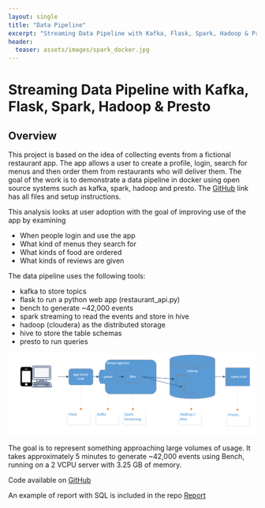 ```yaml
---
layout: single
title: "Data Pipeline"
excerpt: "Streaming Data Pipeline with Kafka, Flask, Spark, Hadoop & Presto"
header:
  teaser: assets/images/spark_docker.jpg
---
```


# Streaming Data Pipeline with Kafka, Flask, Spark, Hadoop & Presto

## Overview

This project is based on the idea of collecting events from a fictional restaurant app. The app allows a user to create a profile, login, search for menus and then order them from restaurants who will deliver them. The goal of the work is to demonstrate a data pipeline in docker using open source systems such as kafka, spark, hadoop and presto. The <a href="https://github.com/SextonCJ/DataPipelineDockerSpark">GitHub</a> link has all files and setup instructions.

This analysis looks at user adoption with the goal of improving use of the app by examining  

- When people login and use the app
- What kind of menus they search for
- What kinds of food are ordered
- What kinds of reviews are given  

The data pipeline uses the following tools:

- kafka to store topics
- flask to run a python web app (restaurant_api.py)
- bench to generate ~42,000 events
- spark streaming to read the events and store in hive
- hadoop (cloudera) as the distributed storage
- hive to store the table schemas
- presto to run queries    

![Pipeline](/assets/images/Pipeline.PNG)

The goal is to represent something approaching large volumes of usage. It takes approximately 5 minutes to generate ~42,000 events using Bench, running on a 2 VCPU server with 3.25 GB of memory.

Code available on <a href="https://github.com/SextonCJ/DataPipelineDockerSpark">GitHub</a>

An example of report with SQL is included in the repo <a href="https://github.com/SextonCJ/DataPipelineDockerSpark/blob/main/Report.md">Report</a>
